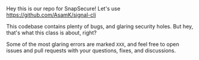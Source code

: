 Hey this is our repo for SnapSecure! Let's use https://github.com/AsamK/signal-cli

This codebase contains plenty of bugs, and glaring security holes. But hey, that's what this class is about, right?

Some of the most glaring errors are marked `XXX`, and feel free to open issues and pull requests with your questions, fixes, and discussions.